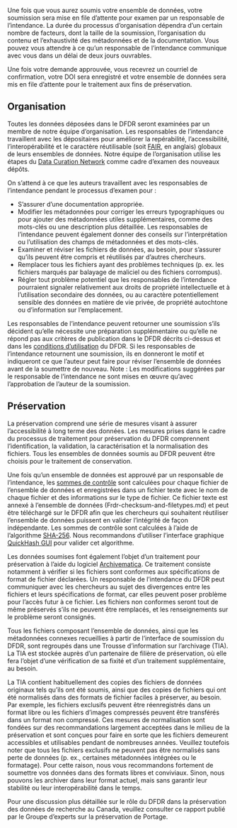 Une fois que vous aurez soumis votre ensemble de données, votre soumission sera mise en file d’attente pour examen par un responsable de l’intendance. La durée du processus d’organisation dépendra d’un certain nombre de facteurs, dont la taille de la soumission, l’organisation du contenu et l’exhaustivité des métadonnées et de la documentation. Vous pouvez vous attendre à ce qu’un responsable de l’intendance communique avec vous dans un délai de deux jours ouvrables. 

Une fois votre demande approuvée, vous recevrez un courriel de confirmation, votre DOI sera enregistré et votre ensemble de données sera mis en file d’attente pour le traitement aux fins de préservation. 

## Organisation

Toutes les données déposées dans le DFDR seront examinées par un membre de notre équipe d’organisation. Les responsables de l’intendance travaillent avec les dépositaires pour améliorer la repérabilité, l’accessibilité, l’interopérabilité et le caractère réutilisable (soit [FAIR](https://doi.org/10.1038/sdata.2016.18), en anglais) globaux de leurs ensembles de données. Notre équipe de l’organisation utilise les étapes du [Data Curation Network](https://datacurationnetwork.org/outputs/workflows/) comme cadre d’examen des nouveaux dépôts.

On s’attend à ce que les auteurs travaillent avec les responsables de l’intendance pendant le processus d’examen pour :

* S’assurer d’une documentation appropriée.
* Modifier les métadonnées pour corriger les erreurs typographiques ou pour ajouter des métadonnées utiles supplémentaires, comme des mots-clés ou une description plus détaillée. Les responsables de l’intendance peuvent également donner des conseils sur l’interprétation ou l’utilisation des champs de métadonnées et des mots-clés.
* Examiner et réviser les fichiers de données, au besoin, pour s’assurer qu’ils peuvent être compris et réutilisés par d’autres chercheurs. 
* Remplacer tous les fichiers ayant des problèmes techniques (p. ex. les fichiers marqués par balayage de maliciel ou des fichiers corrompus).
* Régler tout problème potentiel que les responsables de l’intendance pourraient signaler relativement aux droits de propriété intellectuelle et à l’utilisation secondaire des données, ou au caractère potentiellement sensible des données en matière de vie privée, de propriété autochtone ou d’information sur l’emplacement.

Les responsables de l’intendance peuvent retourner une soumission s’ils décident qu’elle nécessite une préparation supplémentaire ou qu’elle ne répond pas aux critères de publication dans le DFDR décrits ci-dessus et dans les [conditions d’utilisation](conditions_d'utilisation.md) du DFDR. Si les responsables de l’intendance retournent une soumission, ils en donneront le motif et indiqueront ce que l’auteur peut faire pour réviser l’ensemble de données avant de la soumettre de nouveau. 
Note : Les modifications suggérées par le responsable de l’intendance ne sont mises en œuvre qu’avec l’approbation de l’auteur de la soumission.

## Préservation

La préservation comprend une série de mesures visant à assurer l’accessibilité à long terme des données. Les mesures prises dans le cadre du processus de traitement pour préservation du DFDR comprennent l’identification, la validation, la caractérisation et la normalisation des fichiers. Tous les ensembles de données soumis au DFDR peuvent être choisis pour le traitement de conservation.

Une fois qu’un ensemble de données est approuvé par un responsable de l’intendance, les [sommes de contrôle](https://fr.wikipedia.org/wiki/Somme_de_contr%C3%B4le) sont calculées pour chaque fichier de l’ensemble de données et enregistrées dans un fichier texte avec le nom de chaque fichier et des informations sur le type de fichier. Ce fichier texte est annexé à l’ensemble de données (Frdr-checksum-and-filetypes.md) et peut être téléchargé sur le DFDR afin que les chercheurs qui souhaitent réutiliser l’ensemble de données puissent en valider l’intégrité de façon indépendante. Les sommes de contrôle sont calculées à l’aide de l’algorithme [SHA-256](https://fr.wikipedia.org/wiki/SHA-2). Nous recommandons d’utiliser l’interface graphique [QuickHash GUI](https://www.quickhash-gui.org/) pour valider cet algorithme.

Les données soumises font également l’objet d’un traitement pour préservation à l’aide du logiciel [Archivematica](https://www.archivematica.org/fr/). Ce traitement consiste notamment à vérifier si les fichiers sont conformes aux spécifications de format de fichier déclarées. Un responsable de l’intendance du DFDR peut communiquer avec les chercheurs au sujet des divergences entre les fichiers et leurs spécifications de format, car elles peuvent poser problème pour l’accès futur à ce fichier. Les fichiers non conformes seront tout de même préservés s’ils ne peuvent être remplacés, et les renseignements sur le problème seront consignés.

Tous les fichiers composant l’ensemble de données, ainsi que les métadonnées connexes recueillies à partir de l’interface de soumission du DFDR, sont regroupés dans une Trousse d’information sur l’archivage (TIA). La TIA est stockée auprès d’un partenaire de filière de préservation, où elle fera l’objet d’une vérification de sa fixité et d’un traitement supplémentaire, au besoin. 

La TIA contient habituellement des copies des fichiers de données originaux tels qu’ils ont été soumis, ainsi que des copies de fichiers qui ont été normalisés dans des formats de fichier faciles à préserver, au besoin. Par exemple, les fichiers exclusifs peuvent être réenregistrés dans un format libre ou les fichiers d’images compressés peuvent être transférés dans un format non compressé. Ces mesures de normalisation sont fondées sur des recommandations largement acceptées dans le milieu de la préservation et sont conçues pour faire en sorte que les fichiers demeurent accessibles et utilisables pendant de nombreuses années. Veuillez toutefois noter que tous les fichiers exclusifs ne peuvent pas être normalisés sans perte de données (p. ex., certaines métadonnées intégrées ou le formatage). Pour cette raison, nous vous recommandons fortement de soumettre vos données dans des formats libres et conviviaux. Sinon, nous pouvons les archiver dans leur format actuel, mais sans garantir leur stabilité ou leur interopérabilité dans le temps.

Pour une discussion plus détaillée sur le rôle du DFDR dans la préservation des données de recherche au Canada, veuillez consulter ce rapport publié par le Groupe d’experts sur la préservation de Portage.
